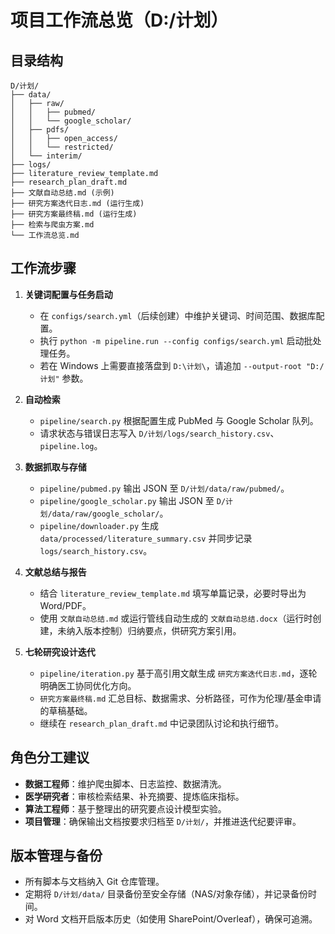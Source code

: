 # 项目工作流总览（D:/计划）

## 目录结构
```
D/计划/
├── data/
│   ├── raw/
│   │   ├── pubmed/
│   │   └── google_scholar/
│   ├── pdfs/
│   │   ├── open_access/
│   │   └── restricted/
│   └── interim/
├── logs/
├── literature_review_template.md
├── research_plan_draft.md
├── 文献自动总结.md (示例)
├── 研究方案迭代日志.md (运行生成)
├── 研究方案最终稿.md (运行生成)
├── 检索与爬虫方案.md
└── 工作流总览.md
```

## 工作流步骤
1. **关键词配置与任务启动**
   - 在 `configs/search.yml`（后续创建）中维护关键词、时间范围、数据库配置。
   - 执行 `python -m pipeline.run --config configs/search.yml` 启动批处理任务。
   - 若在 Windows 上需要直接落盘到 `D:\计划\`，请追加 `--output-root "D:/计划"` 参数。

2. **自动检索**
   - `pipeline/search.py` 根据配置生成 PubMed 与 Google Scholar 队列。
   - 请求状态与错误日志写入 `D/计划/logs/search_history.csv`、`pipeline.log`。

3. **数据抓取与存储**
   - `pipeline/pubmed.py` 输出 JSON 至 `D/计划/data/raw/pubmed/`。
   - `pipeline/google_scholar.py` 输出 JSON 至 `D/计划/data/raw/google_scholar/`。
   - `pipeline/downloader.py` 生成 `data/processed/literature_summary.csv` 并同步记录 `logs/search_history.csv`。

4. **文献总结与报告**
   - 结合 `literature_review_template.md` 填写单篇记录，必要时导出为 Word/PDF。
   - 使用 `文献自动总结.md` 或运行管线自动生成的 `文献自动总结.docx`（运行时创建，未纳入版本控制）归纳要点，供研究方案引用。

5. **七轮研究设计迭代**
   - `pipeline/iteration.py` 基于高引用文献生成 `研究方案迭代日志.md`，逐轮明确医工协同优化方向。
   - `研究方案最终稿.md` 汇总目标、数据需求、分析路径，可作为伦理/基金申请的草稿基础。
   - 继续在 `research_plan_draft.md` 中记录团队讨论和执行细节。

## 角色分工建议
- **数据工程师**：维护爬虫脚本、日志监控、数据清洗。
- **医学研究者**：审核检索结果、补充摘要、提炼临床指标。
- **算法工程师**：基于整理出的研究要点设计模型实验。
- **项目管理**：确保输出文档按要求归档至 `D/计划/`，并推进迭代纪要评审。

## 版本管理与备份
- 所有脚本与文档纳入 Git 仓库管理。
- 定期将 `D/计划/data/` 目录备份至安全存储（NAS/对象存储），并记录备份时间。
- 对 Word 文档开启版本历史（如使用 SharePoint/Overleaf），确保可追溯。

